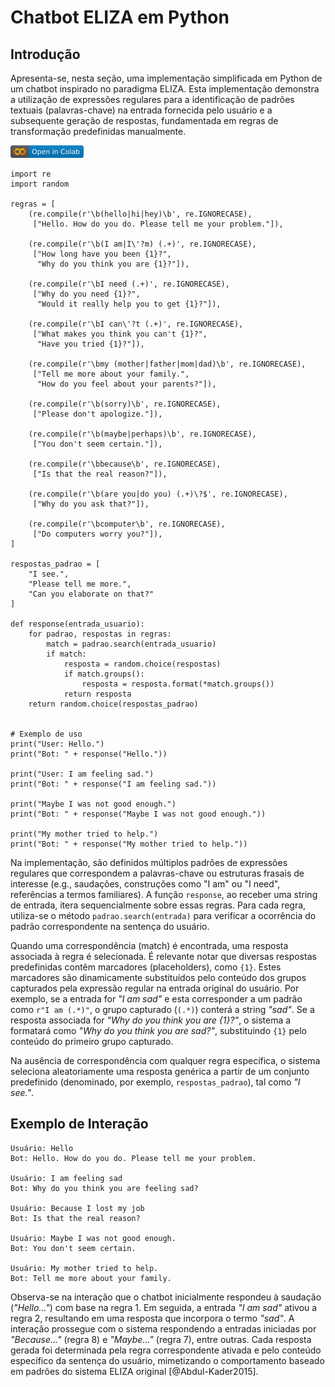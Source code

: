# Chatbot ELIZA em Python

## Introdução

Apresenta-se, nesta seção, uma implementação simplificada em Python de
um chatbot inspirado no paradigma ELIZA. Esta implementação demonstra a
utilização de expressões regulares para a identificação de padrões
textuais (palavras-chave) na entrada fornecida pelo usuário e a
subsequente geração de respostas, fundamentada em regras de
transformação predefinidas manualmente.

[ ![image](./fig/colab-badge.png)
](https://colab.research.google.com/github/giseldo/chatbotbook/blob/main/notebook/eliza.ipynb)

    import re  
    import random  

    regras = [
        (re.compile(r'\b(hello|hi|hey)\b', re.IGNORECASE),
         ["Hello. How do you do. Please tell me your problem."]),

        (re.compile(r'\b(I am|I\'?m) (.+)', re.IGNORECASE),
         ["How long have you been {1}?",   
          "Why do you think you are {1}?"]),

        (re.compile(r'\bI need (.+)', re.IGNORECASE),
         ["Why do you need {1}?",
          "Would it really help you to get {1}?"]),

        (re.compile(r'\bI can\'?t (.+)', re.IGNORECASE),
         ["What makes you think you can't {1}?",
          "Have you tried {1}?"]),

        (re.compile(r'\bmy (mother|father|mom|dad)\b', re.IGNORECASE),
         ["Tell me more about your family.",
          "How do you feel about your parents?"]),

        (re.compile(r'\b(sorry)\b', re.IGNORECASE),
         ["Please don't apologize."]),

        (re.compile(r'\b(maybe|perhaps)\b', re.IGNORECASE),
         ["You don't seem certain."]),

        (re.compile(r'\bbecause\b', re.IGNORECASE),
         ["Is that the real reason?"]),

        (re.compile(r'\b(are you|do you) (.+)\?$', re.IGNORECASE),
         ["Why do you ask that?"]),

        (re.compile(r'\bcomputer\b', re.IGNORECASE),
         ["Do computers worry you?"]),
    ]

    respostas_padrao = [
        "I see.",  
        "Please tell me more.",  
        "Can you elaborate on that?"  
    ]

    def response(entrada_usuario):
        for padrao, respostas in regras:
            match = padrao.search(entrada_usuario)  
            if match:
                resposta = random.choice(respostas)
                if match.groups():
                    resposta = resposta.format(*match.groups())
                return resposta
        return random.choice(respostas_padrao)


    # Exemplo de uso
    print("User: Hello.")
    print("Bot: " + response("Hello."))

    print("User: I am feeling sad.")
    print("Bot: " + response("I am feeling sad."))

    print("Maybe I was not good enough.")
    print("Bot: " + response("Maybe I was not good enough."))

    print("My mother tried to help.")
    print("Bot: " + response("My mother tried to help."))

Na implementação, são definidos múltiplos padrões de expressões
regulares que correspondem a palavras-chave ou estruturas frasais de
interesse (e.g., saudações, construções como "I am" ou "I need",
referências a termos familiares). A função `response`, ao receber uma
string de entrada, itera sequencialmente sobre essas regras. Para cada
regra, utiliza-se o método `padrao.search(entrada)` para verificar a
ocorrência do padrão correspondente na sentença do usuário.

Quando uma correspondência (match) é encontrada, uma resposta associada
à regra é selecionada. É relevante notar que diversas respostas
predefinidas contêm marcadores (placeholders), como `{1}`. Estes
marcadores são dinamicamente substituídos pelo conteúdo dos grupos
capturados pela expressão regular na entrada original do usuário. Por
exemplo, se a entrada for *"I am sad"* e esta corresponder a um padrão
como `r"I am (.*)"`, o grupo capturado (`(.*)`) conterá a string
*"sad"*. Se a resposta associada for *"Why do you think you are {1}?"*,
o sistema a formatará como *"Why do you think you are sad?"*,
substituindo `{1}` pelo conteúdo do primeiro grupo capturado.

Na ausência de correspondência com qualquer regra específica, o sistema
seleciona aleatoriamente uma resposta genérica a partir de um conjunto
predefinido (denominado, por exemplo, `respostas_padrao`), tal como *"I
see."*.

## Exemplo de Interação

    Usuário: Hello
    Bot: Hello. How do you do. Please tell me your problem.

    Usuário: I am feeling sad
    Bot: Why do you think you are feeling sad?

    Usuário: Because I lost my job
    Bot: Is that the real reason?

    Usuário: Maybe I was not good enough.
    Bot: You don't seem certain.

    Usuário: My mother tried to help.
    Bot: Tell me more about your family.

Observa-se na interação que o chatbot inicialmente respondeu à saudação
(*"Hello\..."*) com base na regra 1. Em seguida, a entrada *"I am sad"*
ativou a regra 2, resultando em uma resposta que incorpora o termo
*"sad"*. A interação prossegue com o sistema respondendo a entradas
iniciadas por *"Because\..."* (regra 8) e *"Maybe\..."* (regra 7), entre
outras. Cada resposta gerada foi determinada pela regra correspondente
ativada e pelo conteúdo específico da sentença do usuário, mimetizando o
comportamento baseado em padrões do sistema ELIZA original
[@Abdul-Kader2015].
